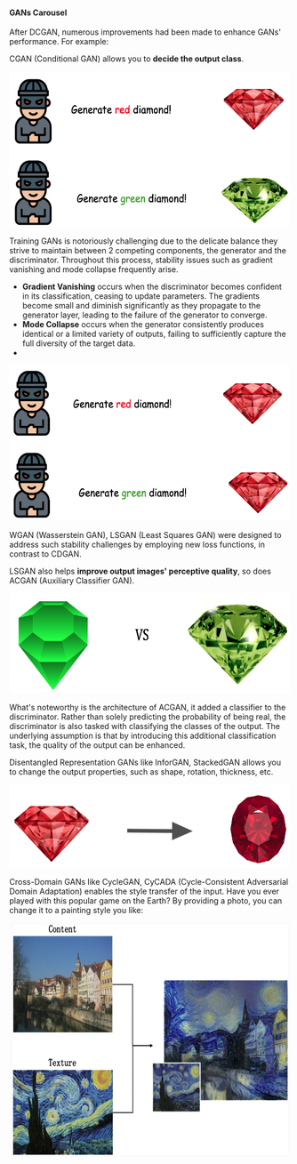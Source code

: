 #### GANs Carousel

After DCGAN, numerous improvements had been made to enhance GANs' performance. For example:

CGAN (Conditional GAN) allows you to <b>decide the output class</b>.

<img src="https://github.com/lady-h-world/My_Garden/blob/main/images/Secret_Guest_images/exp_cgan.png" width="560" height="280" />

Training GANs is notoriously challenging due to the delicate balance they strive to maintain between 2 competing components, the generator and the discriminator. Throughout this process, stability issues such as gradient vanishing and mode collapse frequently arise.
* <b>Gradient Vanishing</b> occurs when the discriminator becomes confident in its classification, ceasing to update parameters. The gradients become small and diminish significantly as they propagate to the generator layer, leading to the failure of the generator to converge.
* <b>Mode Collapse</b> occurs when the generator consistently produces identical or a limited variety of outputs, failing to sufficiently capture the full diversity of the target data.
* 
<img src="https://github.com/lady-h-world/My_Garden/blob/main/images/Secret_Guest_images/exp_mode_collapse.png" width="560" height="280" />

WGAN (Wasserstein GAN), LSGAN (Least Squares GAN) were designed to address such stability challenges by employing new loss functions, in contrast to CDGAN.

LSGAN also helps <b>improve output images' perceptive quality</b>, so does ACGAN (Auxiliary Classifier GAN).

<img src="https://github.com/lady-h-world/My_Garden/blob/main/images/Secret_Guest_images/exp_perceptive.png" width="560" height="180" />

What's noteworthy is the architecture of ACGAN, it added a classifier to the discriminator. Rather than solely predicting the probability of being real, the discriminator is also tasked with classifying the classes of the output. The underlying assumption is that by introducing this additional classification task, the quality of the output can be enhanced.

Disentangled Representation GANs like InforGAN, StackedGAN allows you to change the output properties, such as shape, rotation, thickness, etc.

<img src="https://github.com/lady-h-world/My_Garden/blob/main/images/Secret_Guest_images/exp_properties.png" width="560" height="150" />

Cross-Domain GANs like CycleGAN, CyCADA (Cycle-Consistent Adversarial Domain Adaptation) enables the style transfer of the input. Have you ever played with this popular game on the Earth? By providing a photo, you can change it to a painting style you like:

<img src="https://github.com/lady-h-world/My_Garden/blob/main/images/Secret_Guest_images/exp_style_transfer.png" width="671" height="421" />
